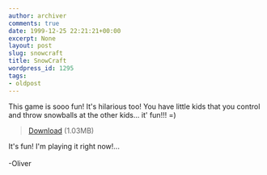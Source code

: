 ```yaml
---
author: archiver
comments: true
date: 1999-12-25 22:21:21+00:00
excerpt: None
layout: post
slug: snowcraft
title: SnowCraft
wordpress_id: 1295
tags:
- oldpost
---
```


This game is sooo fun! It's hilarious too! You have little kids that you control and throw snowballs at the other kids... it' fun!!! =) <blockquote><a href=http://www.oliverweb.com/stuff/sc.exe>Download</a> (1.03MB)</blockquote>It's fun! I'm playing it right now!...<br /><br />-Oliver